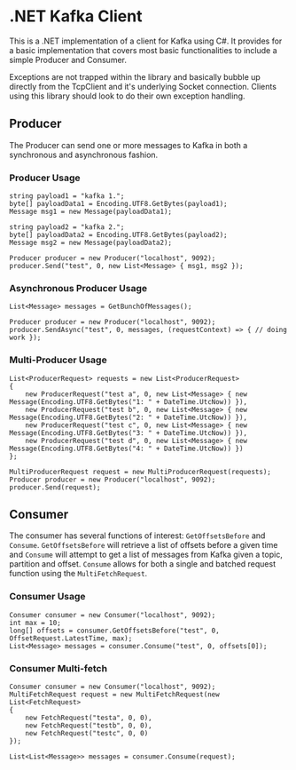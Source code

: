 # .NET Kafka Client

This is a .NET implementation of a client for Kafka using C#.  It provides for a basic implementation that covers most basic functionalities to include a simple Producer and Consumer.

Exceptions are not trapped within the library and basically bubble up directly from the TcpClient and it's underlying Socket connection.  Clients using this library should look to do their own exception handling.

## Producer

The Producer can send one or more messages to Kafka in both a synchronous and asynchronous fashion.

### Producer Usage

    string payload1 = "kafka 1.";
    byte[] payloadData1 = Encoding.UTF8.GetBytes(payload1);
    Message msg1 = new Message(payloadData1);

    string payload2 = "kafka 2.";
    byte[] payloadData2 = Encoding.UTF8.GetBytes(payload2);
    Message msg2 = new Message(payloadData2);

    Producer producer = new Producer("localhost", 9092);
    producer.Send("test", 0, new List<Message> { msg1, msg2 });

### Asynchronous Producer Usage

    List<Message> messages = GetBunchOfMessages();

    Producer producer = new Producer("localhost", 9092);
    producer.SendAsync("test", 0, messages, (requestContext) => { // doing work });

### Multi-Producer Usage

    List<ProducerRequest> requests = new List<ProducerRequest>
    { 
        new ProducerRequest("test a", 0, new List<Message> { new Message(Encoding.UTF8.GetBytes("1: " + DateTime.UtcNow)) }),
        new ProducerRequest("test b", 0, new List<Message> { new Message(Encoding.UTF8.GetBytes("2: " + DateTime.UtcNow)) }),
        new ProducerRequest("test c", 0, new List<Message> { new Message(Encoding.UTF8.GetBytes("3: " + DateTime.UtcNow)) }),
        new ProducerRequest("test d", 0, new List<Message> { new Message(Encoding.UTF8.GetBytes("4: " + DateTime.UtcNow)) })
    };

    MultiProducerRequest request = new MultiProducerRequest(requests);
    Producer producer = new Producer("localhost", 9092);
    producer.Send(request);

## Consumer

The consumer has several functions of interest: `GetOffsetsBefore` and `Consume`.  `GetOffsetsBefore` will retrieve a list of offsets before a given time and `Consume` will attempt to get a list of messages from Kafka given a topic, partition and offset.  `Consume` allows for both a single and batched request function using the `MultiFetchRequest`.

### Consumer Usage

    Consumer consumer = new Consumer("localhost", 9092);
    int max = 10;
    long[] offsets = consumer.GetOffsetsBefore("test", 0, OffsetRequest.LatestTime, max);
    List<Message> messages = consumer.Consume("test", 0, offsets[0]);

### Consumer Multi-fetch

    Consumer consumer = new Consumer("localhost", 9092);
    MultiFetchRequest request = new MultiFetchRequest(new List<FetchRequest>
    {
        new FetchRequest("testa", 0, 0),
        new FetchRequest("testb", 0, 0),
        new FetchRequest("testc", 0, 0)
    });

    List<List<Message>> messages = consumer.Consume(request);